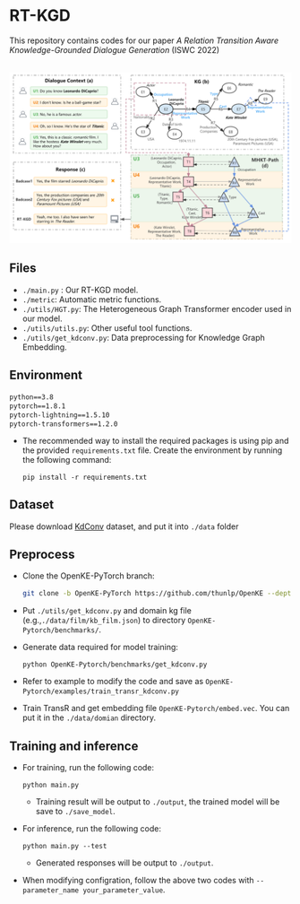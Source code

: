 # RT-KGD
This repository contains codes for our paper *A Relation Transition Aware Knowledge-Grounded Dialogue Generation* (ISWC 2022)

<p align="center">
    <br>
    <img src="RT_KGD.png" width="900"/>
    <br>
</p>


## Files

- `./main.py` :  Our RT-KGD model.
- `./metric`: Automatic metric functions.
- `./utils/HGT.py`: The Heterogeneous Graph Transformer encoder used in our model.
- `./utils/utils.py`: Other useful tool functions.
- `./utils/get_kdconv.py`: Data preprocessing for Knowledge Graph Embedding. 



## Environment

```
python==3.8
pytorch==1.8.1
pytorch-lightning==1.5.10
pytorch-transformers==1.2.0
```

- The recommended way to install the required packages is using pip and the provided `requirements.txt` file. Create the environment by running the following command:

  ```
  pip install -r requirements.txt
  ```

  

## Dataset
Please download [KdConv](https://github.com/thu-coai/KdConv) dataset, and put it into `./data` folder



## Preprocess

- Clone the OpenKE-PyTorch branch:

  ```bash
  git clone -b OpenKE-PyTorch https://github.com/thunlp/OpenKE --depth 1
  ```

- Put `./utils/get_kdconv.py` and domain kg file (e.g.,`./data/film/kb_film.json`) to directory `OpenKE-Pytorch/benchmarks/`.

- Generate data required for model training:

  ```
  python OpenKE-Pytorch/benchmarks/get_kdconv.py
  ```

- Refer to example to modify the code and save as `OpenKE-Pytorch/examples/train_transr_kdconv.py`

- Train TransR and get embedding file `OpenKE-Pytorch/embed.vec`. You can put it in the `./data/domian` directory.



## Training and inference

- For training, run the following code:

  ```
  python main.py
  ```

  - Training result will be output to `./output`, the trained model will be save to `./save_model`.

- For inference,  run the following code:

  ```
  python main.py --test
  ```

  - Generated responses will be output to `./output`.

- When modifying configration, follow the above two codes with `-- parameter_name your_parameter_value`.
